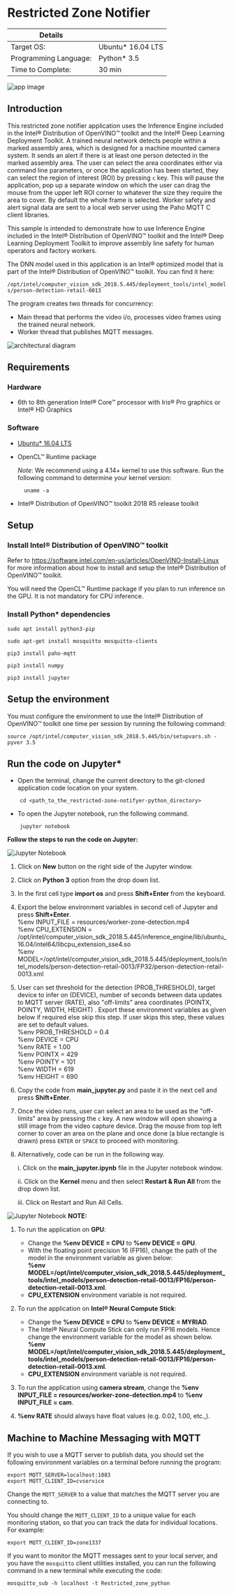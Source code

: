# Restricted Zone Notifier

| Details            |              |
|-----------------------|---------------|
| Target OS:            |  Ubuntu\* 16.04 LTS   |
| Programming Language: |  Python* 3.5 |
| Time to Complete:    |  30 min     |

![app image](./images/image1.png)

## Introduction

This restricted zone notifier application uses the Inference Engine included in the Intel® Distribution of OpenVINO™ toolkit and the Intel® Deep Learning Deployment Toolkit. A trained neural network detects people within a marked assembly area, which is designed for a machine mounted camera system. It sends an alert if there is at least one person detected in the marked assembly area. The user can select the area coordinates either via command line parameters, or once the application has been started, they can select the region of interest (ROI) by pressing `c` key. This will pause the application, pop up a separate window on which the user can drag the mouse from the upper left ROI corner to whatever the size they require the area to cover. By default the whole frame is selected. Worker safety and alert signal data are sent to a local web server using the Paho MQTT C client libraries.

This sample is intended to demonstrate how to use Inference Engine included in the Intel® Distribution of OpenVINO™ toolkit and the Intel® Deep Learning Deployment Toolkit to improve assembly line safety for human operators and factory workers.

The DNN model used in this application is an Intel® optimized model that is part of the Intel® Distribution of OpenVINO™ toolkit. You can find it here:

 `/opt/intel/computer_vision_sdk_2018.5.445/deployment_tools/intel_models/person-detection-retail-0013`

The program creates two threads for concurrency:

- Main thread that performs the video i/o, processes video frames using the trained neural network.
- Worker thread that publishes MQTT messages.

![architectural diagram](./images/Slide1.jpg)

## Requirements

### Hardware

* 6th to 8th generation Intel® Core™ processor with Iris® Pro graphics or Intel® HD Graphics
 
### Software

* [Ubuntu\* 16.04 LTS](http://releases.ubuntu.com/16.04/)

* OpenCL™ Runtime package

  *Note*: We recommend using a 4.14+ kernel to use this software. Run the following command to determine your kernel version:
  ```
    uname -a
  ```

* Intel® Distribution of OpenVINO™ toolkit 2018 R5 release toolkit

## Setup

### Install Intel® Distribution of OpenVINO™ toolkit

Refer to https://software.intel.com/en-us/articles/OpenVINO-Install-Linux for more information about how to install and setup the Intel® Distribution of OpenVINO™ toolkit.

You will need the OpenCL™ Runtime package if you plan to run inference on the GPU. It is not mandatory for CPU inference.

### Install Python* dependencies

 ```sudo apt install python3-pip```

 ```sudo apt-get install mosquitto mosquitto-clients```

 ```pip3 install paho-mqtt```

 ```pip3 install numpy```

 ```pip3 install jupyter```

 
## Setup the environment

You must configure the environment to use the Intel® Distribution of OpenVINO™ toolkit one time per session by running the following command:
```
source /opt/intel/computer_vision_sdk_2018.5.445/bin/setupvars.sh -pyver 3.5
```

## Run the code on Jupyter*

* Open the terminal, change the current directory to the git-cloned application code location on your system.
```
    cd <path_to_the_restricted-zone-notifyer-python_directory>
```
* To open the Jupyter notebook, run the following command.
```
    jupyter notebook
```

**Follow the steps to run the code on Jupyter:**

![Jupyter Notebook](./images/jupy1.png)

1. Click on **New** button on the right side of the Jupyter window.

2. Click on **Python 3** option from the drop down list.

3. In the first cell type **import os** and press **Shift+Enter** from the keyboard.

4. Export the below environment variables in second cell of Jupyter and press **Shift+Enter**.<br>
    %env INPUT_FILE = resources/worker-zone-detection.mp4 <br>
    %env CPU_EXTENSION = /opt/intel/computer_vision_sdk_2018.5.445/inference_engine/lib/ubuntu_16.04/intel64/libcpu_extension_sse4.so <br>
    %env MODEL=/opt/intel/computer_vision_sdk_2018.5.445/deployment_tools/intel_models/person-detection-retail-0013/FP32/person-detection-retail-0013.xml <br>
    
5. User can set threshold for the detection (PROB_THRESHOLD), target device to infer on (DEVICE),
   number of seconds between data updates to MQTT server (RATE), also "off-limits" area coordinates (POINTX, POINTY, WIDTH, HEIGHT)
   . Export these environment variables as given below if required else skip this step. If user skips this step, these values are set to default values.<br>
   %env PROB_THRESHOLD = 0.4 <br>
   %env DEVICE = CPU <br>
   %env RATE = 1.00 <br>
   %env POINTX = 429 <br>
   %env POINTY = 101 <br>
   %env WIDTH = 619 <br>
   %env HEIGHT = 690 <br>
   
6.  Copy the code from **main_jupyter.py** and paste it in the next cell and press **Shift+Enter**.

7.  Once the video runs, user can select an area to be used as the "off-limits" area by pressing the `c` key. A new window will open showing a still image from the video capture device. Drag the mouse from top left corner to cover an area on the plane and once done (a blue rectangle is drawn) press `ENTER` or `SPACE` to proceed with monitoring.

8. Alternatively, code can be run in the following way.

    i. Click on the **main_jupyter.ipynb** file in the Jupyter notebook window.
    
    ii. Click on the **Kernel** menu and then select **Restart & Run All** from the drop down list.
    
    iii. Click on Restart and Run All Cells.

![Jupyter Notebook](./images/jupy2.png)
**NOTE:**

1. To run the application on **GPU**:
     * Change the **%env DEVICE = CPU** to **%env DEVICE = GPU**.
     * With the floating point precision 16 (FP16), change the path of the model in the environment variable as given below:<br>
        **%env MODEL=/opt/intel/computer_vision_sdk_2018.5.445/deployment_tools/intel_models/person-detection-retail-0013/FP16/person-detection-retail-0013.xml**.
     * **CPU_EXTENSION** environment variable is not required.
   
2. To run the application on **Intel® Neural Compute Stick**: 
      * Change the **%env DEVICE = CPU** to **%env DEVICE = MYRIAD**.  
      * The Intel® Neural Compute Stick can only run FP16 models. Hence change the environment variable for the model as shown below. <br>
      **%env MODEL=/opt/intel/computer_vision_sdk_2018.5.445/deployment_tools/intel_models/person-detection-retail-0013/FP16/person-detection-retail-0013.xml**.
      * **CPU_EXTENSION** environment variable is not required.

3.  To run the application using **camera stream**, change the **%env INPUT_FILE = resources/worker-zone-detection.mp4** to  **%env INPUT_FILE = cam**.<br>
4. **%env RATE** should always have float values (e.g. 0.02, 1.00, etc.,).

## Machine to Machine Messaging with MQTT

If you wish to use a MQTT server to publish data, you should set the following environment variables on a terminal before running the program:
```
export MQTT_SERVER=localhost:1883
export MQTT_CLIENT_ID=cvservice
```

Change the `MQTT_SERVER` to a value that matches the MQTT server you are connecting to.

You should change the `MQTT_CLIENT_ID` to a unique value for each monitoring station, so that you can track the data for individual locations. For example:
```
export MQTT_CLIENT_ID=zone1337
```

If you want to monitor the MQTT messages sent to your local server, and you have the `mosquitto` client utilities installed, you can run the following command in a new terminal while executing the code:
```
mosquitto_sub -h localhost -t Restricted_zone_python
```
